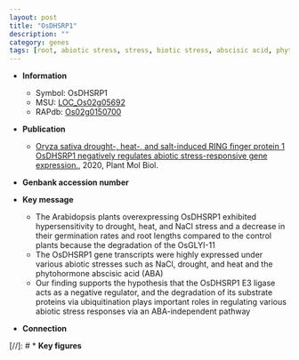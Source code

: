 ```yaml
---
layout: post
title: "OsDHSRP1"
description: ""
category: genes
tags: [root, abiotic stress, stress, biotic stress, abscisic acid, phytohormone, stress response, root length]
---
```


* **Information**  
    + Symbol: OsDHSRP1  
    + MSU: [LOC_Os02g05692](http://rice.plantbiology.msu.edu/cgi-bin/ORF_infopage.cgi?orf=LOC_Os02g05692)  
    + RAPdb: [Os02g0150700](http://rapdb.dna.affrc.go.jp/viewer/gbrowse_details/irgsp1?name=Os02g0150700)  

* **Publication**  
    + [Oryza sativa drought-, heat-, and salt-induced RING finger protein 1 OsDHSRP1 negatively regulates abiotic stress-responsive gene expression.](http://www.ncbi.nlm.nih.gov/pubmed?term=Oryza+sativa+drought-,+heat-,+and+salt-induced+RING+finger+protein+1+OsDHSRP1+negatively+regulates+abiotic+stress-responsive+gene+expression.%5BTitle%5D), 2020, Plant Mol Biol.

* **Genbank accession number**  

* **Key message**  
    + The Arabidopsis plants overexpressing OsDHSRP1 exhibited hypersensitivity to drought, heat, and NaCl stress and a decrease in their germination rates and root lengths compared to the control plants because the degradation of the OsGLYI-11
    + The OsDHSRP1 gene transcripts were highly expressed under various abiotic stresses such as NaCl, drought, and heat and the phytohormone abscisic acid (ABA)
    + Our finding supports the hypothesis that the OsDHSRP1 E3 ligase acts as a negative regulator, and the degradation of its substrate proteins via ubiquitination plays important roles in regulating various abiotic stress responses via an ABA-independent pathway

* **Connection**  

[//]: # * **Key figures**  


